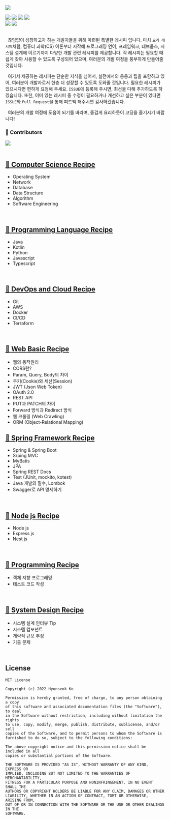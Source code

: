 ![](https://github.com/user-attachments/assets/246a7057-b64b-4a9c-9c0e-61b1a5d789f4)

<div>
  <img src="https://img.shields.io/badge/Author-lcomment-FFFFFF.svg?style=flat-square">
  <img src="https://img.shields.io/github/last-commit/lcomment/development-recipes"/> 
  <img src="https://img.shields.io/github/license/lcomment/development-recipes"/> 
  <a href="https://hits.seeyoufarm.com">
    <img src="https://hits.seeyoufarm.com/api/count/incr/badge.svg?url=https%3A%2F%2Fgithub.com%2Flcomment%2Fdevelopment-recipes&count_bg=%23CA9ACC&title_bg=%23555555&icon=&icon_color=%23E7E7E7&title=hits&edge_flat=false"/>
  </a> 
  <br>
  <img src="https://img.shields.io/github/stars/lcomment/development-recipes"/>
  <img src="https://img.shields.io/github/forks/lcomment/development-recipes">
</div>
<br>

&nbsp; 끊임없이 성장하고자 하는 개발자들을 위해 마련된 특별한 레시피 입니다. 마치 `요리 레시피`처럼, 컴퓨터 과학(CS) 이론부터 시작해 프로그래밍 언어, 프레임워크, 데브옵스, 시스템 설계에 이르기까지 다양한 개발 관련 레시피를 제공합니다. 각 레시피는 필요할 때 쉽게 찾아 사용할 수 있도록 구성되어 있으며, 여러분의 개발 여정을 풍부하게 만들어줄 것입니다.

&nbsp; 여기서 제공하는 레시피는 단순한 지식을 넘어서, 실전에서의 응용과 팁을 포함하고 있어, 여러분이 개발자로서 한층 더 성장할 수 있도록 도와줄 것입니다. 필요한 레시피가 있으시다면 편하게 요청해 주세요. `ISSUE`에 등록해 주시면, 최선을 다해 추가하도록 하겠습니다. 또한, 이미 있는 레시피 중 수정이 필요하거나 개선하고 싶은 부분이 있다면 `ISSUE`와 `Pull Request`을 통해 피드백 해주시면 감사하겠습니다.

&nbsp; 여러분의 개발 여정에 도움이 되기를 바라며, 즐겁게 요리하듯이 코딩을 즐기시기 바랍니다!

### **🤝 Contributors**

<a href="https://github.com/lcomment/development-recipes/graphs/contributors">
  <img src="https://contrib.rocks/image?repo=lcomment/development-recipes" />
</a>

<br>

<br>  
  
## **[📖 Computer Science Recipe](https://github.com/lcomment/development-recipes/blob/main/Computer%20Science/computerScience.md)**
- Operating System
- Network
- Database
- Data Structure
- Algorithm
- Software Engineering

</br>

## **[📖 Programming Language Recipe](https://github.com/lcomment/development-recipes/blob/main/Language/programmingLanguage.md)**

- Java
- Kotlin
- Python
- Javascript
- Typescript

</br>

## **[📖 DevOps and Cloud Recipe](https://github.com/lcomment/development-recipes/blob/main/Cloud%20and%20DevOps/devopsCloud.md)**

- Git
- AWS
- Docker
- CI/CD
- Terraform

</br>

## **[📖 Web Basic Recipe](https://github.com/lcomment/development-recipes/blob/main/Cloud%20and%20DevOps/devopsCloud.md)**

- 웹의 동작원리
- CORS란?
- Param, Query, Body의 차이
- 쿠키(Cookie)와 세션(Session)
- JWT (Json Web Token)
- OAuth 2.0
- REST API
- PUT과 PATCH의 차이
- Forward 방식과 Redirect 방식
- 웹 크롤링 (Web Crawling)
- ORM (Object-Relational Mapping)

## **[📖 Spring Framework Recipe](https://github.com/lcomment/development-recipes/blob/main/Web-Spring/spring.md)**

- Spring & Spring Boot
- Srping MVC
- MyBatis
- JPA
- Spring REST Docs
- Test (JUnit, mockito, kotest)
- Java 개발의 필수, Lombok
- Swagger로 API 명세하기

</br>

## **[📖 Node js Recipe](https://github.com/lcomment/development-recipes/blob/main/Web-Node/node.md)**

- Node js
- Express js
- Nest js

<br>

## **[📖 Programming Recipe](https://github.com/lcomment/development-recipes/blob/main/Programming/programming.md)**

- 객체 지향 프로그래밍
- 테스트 코드 작성

<br>

## **[📖 System Design Recipe](https://github.com/lcomment/development-recipes/blob/main/System%20Design/systemDesign.md)**

- 시스템 설계 인터뷰 Tip
- 시스템 컴포넌트
- 개략적 규모 추정
- 기출 문제

<br>

## License

```
MIT License

Copyright (c) 2022 Hyunseok Ko

Permission is hereby granted, free of charge, to any person obtaining a copy
of this software and associated documentation files (the "Software"), to deal
in the Software without restriction, including without limitation the rights
to use, copy, modify, merge, publish, distribute, sublicense, and/or sell
copies of the Software, and to permit persons to whom the Software is
furnished to do so, subject to the following conditions:

The above copyright notice and this permission notice shall be included in all
copies or substantial portions of the Software.

THE SOFTWARE IS PROVIDED "AS IS", WITHOUT WARRANTY OF ANY KIND, EXPRESS OR
IMPLIED, INCLUDING BUT NOT LIMITED TO THE WARRANTIES OF MERCHANTABILITY,
FITNESS FOR A PARTICULAR PURPOSE AND NONINFRINGEMENT. IN NO EVENT SHALL THE
AUTHORS OR COPYRIGHT HOLDERS BE LIABLE FOR ANY CLAIM, DAMAGES OR OTHER
LIABILITY, WHETHER IN AN ACTION OF CONTRACT, TORT OR OTHERWISE, ARISING FROM,
OUT OF OR IN CONNECTION WITH THE SOFTWARE OR THE USE OR OTHER DEALINGS IN THE
SOFTWARE.
```
